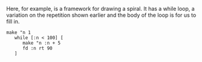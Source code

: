 Here, for example, is a framework for drawing a spiral. It has a while loop, a variation on the repetition shown earlier and the body of the loop is for us to fill in.

<!--logo {"width":"300px", "height":"200px", "code": true}-->

```
make "n 1
   while [:n < 100] [
      make "n :n + 5
      fd :n rt 90
   ]
```
